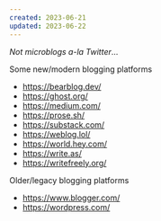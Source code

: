 ```yaml
---
created: 2023-06-21
updated: 2023-06-22
---
```


*Not microblogs a-la Twitter*...

Some new/modern blogging platforms

- https://bearblog.dev/
- https://ghost.org/
- https://medium.com/
- https://prose.sh/
- https://substack.com/
- https://weblog.lol/
- https://world.hey.com/
- https://write.as/
- https://writefreely.org/

Older/legacy blogging platforms

- https://www.blogger.com/
- https://wordpress.com/